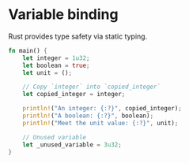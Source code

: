 # Variable binding

Rust provides type safety via static typing.

```rs
fn main() {
    let integer = 1u32;
    let boolean = true;
    let unit = ();

    // Copy `integer` into `copied_integer`
    let copied_integer = integer;

    println!("An integer: {:?}", copied_integer);
    println!("A boolean: {:?}", boolean);
    println!("Meet the unit value: {:?}", unit);

    // Unused variable
    let _unused_variable = 3u32;
}
```
